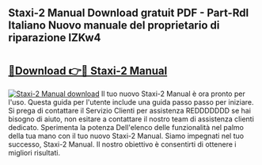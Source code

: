 ## Staxi-2 Manual Download gratuit PDF - Part-Rdl Italiano Nuovo manuale del proprietario di riparazione lZKw4

# <h2><a href="http://dfg6qq.blite.top/?on=Staxi-2+Manual">🔗Download 👉🔴 Staxi-2 Manual</a></h2>

[![Staxi-2 Manual download](https://i.imgur.com/lujVjoI.png)](http://dfg6qq.blite.top/?on=Staxi-2+Manual)
Il tuo nuovo Staxi-2 Manual è ora pronto per l'uso. Questa guida per l'utente include una guida passo passo per iniziare. Si prega di contattare il Servizio Clienti per assistenza REDDDDDDD se hai bisogno di aiuto, non esitare a contattare il nostro team di assistenza clienti dedicato. Sperimenta la potenza Dell'elenco delle funzionalità nel palmo della tua mano con il tuo nuovo Staxi-2 Manual. Siamo impegnati nel tuo successo, Staxi-2 Manual. Il nostro obiettivo è consentirti di ottenere i migliori risultati.
